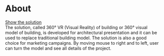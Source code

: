 # About <br>
[Show the solution](https://dengguning.github.io/360_VR_of_building/ "Link to the page") <br>
The solution, called 360° VR (Visual Reality) of building or 360° visual model of building, is developed for architectural presentation and it can be used to replace traditional building model. The solution is also a good choice for marketing campaigns. By moving mouse to right and to left, user can turn the model and see all details of the project.
